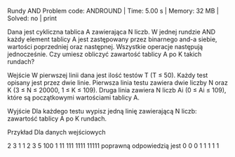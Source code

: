 Rundy AND
Problem code: ANDROUND | Time: 5.00 s | Memory: 32 MB | Solved: no | print

Dana jest cykliczna tablica A zawierająca N liczb. W jednej rundzie AND każdy element tablicy A jest zastępowany przez binarnego and-a siebie, wartości poprzedniej oraz następnej. Wszystkie operacje następują jednocześnie. Czy umiesz obliczyć zawartość tablicy A po K takich rundach?

Wejście
W pierwszej linii dana jest ilość testów T (T ≤ 50). Każdy test opisany jest przez dwie linie. Pierwsza linia testu zawiera dwie liczby N oraz K (3 ≤ N ≤ 20000, 1 ≤ K ≤ 109). Druga linia zawiera N liczb Ai (0 ≤ Ai ≤ 109), które są początkowymi wartościami tablicy A.

Wyjście
Dla każdego testu wypisz jedną linię zawierającą N liczb: zawartość tablicy A po K rundach.

Przykład
Dla danych wejściowych

2 
3 1 
1 2 3 
5 100 
1 11 111 1111 11111 
poprawną odpowiedzią jest
0 0 0 
1 1 1 1 1
